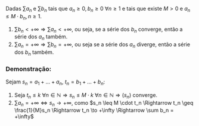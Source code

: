 Dadas $\sum a_n$ e $\sum b_n$ tais que $a_n \geq 0, b_n \geq 0 \ \forall n\geq1$ e tais que existe $M>0$ e $a_n \leq M \cdot b_n, n\geq 1$.

1. $\sum b_n < +\infty \Rightarrow \sum a_n < +\infty$, ou seja, se a série dos $b_n$ converge, então a série dos $a_n$ também.
2. $\sum a_n = +\infty \Rightarrow \sum b_n = +\infty$, ou seja se a série dos $a_n$ diverge, então a série dos $b_n$ também.
### Demonstração:
Sejam $s_n = a_1+...+a_n, \ t_n = b_1+...+b_n$:
1. Seja $t_n \leq k \ \forall n \in \mathbb{N} \Rightarrow s_n\leq M\cdot k \ \forall n \in \mathbb{N} \Rightarrow (s_n)$ converge.
2. $\sum a_n = +\infty \iff s_n \to +\infty$, como $s_n \leq M \cdot t_n \Rightarrow t_n \geq \frac{1}{M}s_n \Rightarrow t_n \to +\infty \Rightarrow \sum b_n = +\infty$